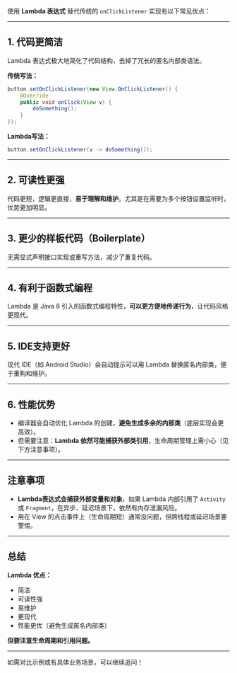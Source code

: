 使用 **Lambda 表达式** 替代传统的 `onClickListener` 实现有以下常见优点：

---

## 1. 代码更简洁

Lambda 表达式极大地简化了代码结构，去掉了冗长的匿名内部类语法。

**传统写法：**
```java
button.setOnClickListener(new View.OnClickListener() {
    @Override
    public void onClick(View v) {
        doSomething();
    }
});
```

**Lambda写法：**
```java
button.setOnClickListener(v -> doSomething());
```

---

## 2. 可读性更强

代码更短，逻辑更直接，**易于理解和维护**。尤其是在需要为多个按钮设置监听时，优势更加明显。

---

## 3. 更少的样板代码（Boilerplate）

无需显式声明接口实现或重写方法，减少了重复代码。

---

## 4. 有利于函数式编程

Lambda 是 Java 8 引入的函数式编程特性，**可以更方便地传递行为**，让代码风格更现代。

---

## 5. IDE支持更好

现代 IDE（如 Android Studio）会自动提示可以用 Lambda 替换匿名内部类，便于重构和维护。

---

## 6. 性能优势

- 编译器会自动优化 Lambda 的创建，**避免生成多余的内部类**（底层实现会更高效）。
- 但需要注意：**Lambda 依然可能捕获外部类引用**，生命周期管理上需小心（见下方注意事项）。

---

## 注意事项

- **Lambda表达式会捕获外部变量和对象**，如果 Lambda 内部引用了 `Activity` 或 `Fragment`，在异步、延迟场景下，依然有内存泄漏风险。
- 用在 View 的点击事件上（生命周期短）通常没问题，但跨线程或延迟场景要警惕。

---

## 总结

**Lambda 优点：**
- 简洁
- 可读性强
- 易维护
- 更现代
- 性能更优（避免生成匿名内部类）

**但要注意生命周期和引用问题。**

---

如需对比示例或有具体业务场景，可以继续追问！